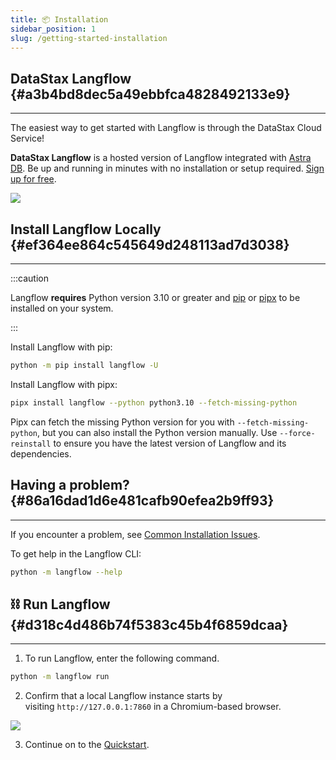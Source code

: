 ```yaml
---
title: 📦 Installation
sidebar_position: 1
slug: /getting-started-installation
---
```




## **DataStax Langflow** {#a3b4bd8dec5a49ebbfca4828492133e9}


---


The easiest way to get started with Langflow is through the DataStax Cloud Service!



**DataStax Langflow** is a hosted version of Langflow integrated with [Astra DB](https://www.datastax.com/products/datastax-astra). Be up and running in minutes with no installation or setup required. [Sign up for free](https://astra.datastax.com/signup?type=langflow).


![](./602374500.png)


## **Install Langflow Locally** {#ef364ee864c545649d248113ad7d3038}


---


:::caution

Langflow **requires** Python version 3.10 or greater and [pip](https://pypi.org/project/pip/) or [pipx](https://pipx.pypa.io/stable/installation/) to be installed on your system.

:::




Install Langflow with pip:


```bash
python -m pip install langflow -U
```


Install Langflow with pipx:


```bash
pipx install langflow --python python3.10 --fetch-missing-python
```


Pipx can fetch the missing Python version for you with `--fetch-missing-python`, but you can also install the Python version manually. Use `--force-reinstall` to ensure you have the latest version of Langflow and its dependencies.


## Having a problem? {#86a16dad1d6e481cafb90efea2b9ff93}


---


If you encounter a problem, see [Common Installation Issues](/getting-started-common-installation-issues).


To get help in the Langflow CLI:


```bash
python -m langflow --help
```


## ⛓️ Run Langflow {#d318c4d486b74f5383c45b4f6859dcaa}


---


1. To run Langflow, enter the following command.


```bash
python -m langflow run
```


2. Confirm that a local Langflow instance starts by visiting `http://127.0.0.1:7860` in a Chromium-based browser.


![](./221680153.png)


3. Continue on to the [Quickstart](/getting-started-quickstart).

